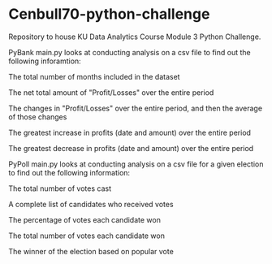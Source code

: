 # Cenbull70-python-challenge

Repository to house KU Data Analytics Course Module 3 Python Challenge.

PyBank main.py looks at conducting analysis on a csv file to find out the following inforamtion:
  <p>The total number of months included in the dataset</p>
  <p>The net total amount of "Profit/Losses" over the entire period</p>
  <p>The changes in "Profit/Losses" over the entire period, and then the average of those changes</p>
  <p>The greatest increase in profits (date and amount) over the entire period</p>
  <p>The greatest decrease in profits (date and amount) over the entire period</p>

<p>PyPoll main.py looks at conducting analysis on a csv file for a given election to find out the following information:</p>
    <p>The total number of votes cast</p>
    <p>A complete list of candidates who received votes</p>
    <p>The percentage of votes each candidate won</p>
    <p> The total number of votes each candidate won</p>
    <p> The winner of the election based on popular vote</p>
